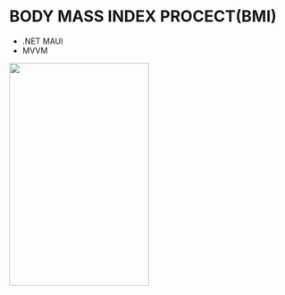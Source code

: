 # BODY MASS INDEX PROCECT(BMI)

- .NET MAUI
- MVVM

<img align="left" src="https://github.com/BusraYorulmaz/BMI/blob/main/screenshots/bmı_screen.png" width="250" height="400" />

 
